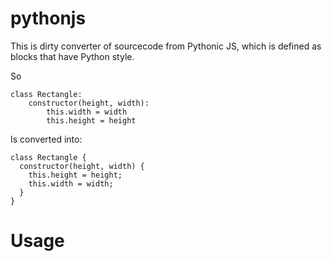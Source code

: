# pythonjs

This is dirty converter of sourcecode from Pythonic JS, which is defined as blocks that have Python style.

So

```
class Rectangle:
    constructor(height, width):
        this.width = width
        this.height = height
```

Is converted into:

```
class Rectangle {
  constructor(height, width) {
    this.height = height;
    this.width = width;
  }
}
```

# Usage

```

```


